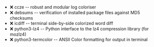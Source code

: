 - :x:  ccze  --		robust and modular log coloriser
- :x:  debsums  --	verification of installed package files against MD5 checksums
- :x:  icdiff  --	terminal side-by-side colorized word diff
- :x:  python3-lz4  --		Python interface to the lz4 compression library (for mozlz4)
- :x:  python3-termcolor  --		ANSII Color formatting for output in terminal
